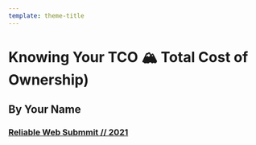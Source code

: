 ```yaml
---
template: theme-title
---
```


# Knowing Your TCO 🏔️ Total Cost of Ownership)

## By Your Name

### [Reliable Web Submmit // 2021](https://reliablewebsummit.com/)